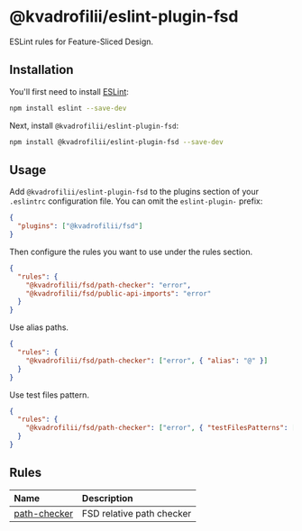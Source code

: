 # @kvadrofilii/eslint-plugin-fsd

ESLint rules for Feature-Sliced Design.

## Installation

You'll first need to install [ESLint](https://eslint.org/):

```sh
npm install eslint --save-dev
```

Next, install `@kvadrofilii/eslint-plugin-fsd`:

```sh
npm install @kvadrofilii/eslint-plugin-fsd --save-dev
```

## Usage

Add `@kvadrofilii/eslint-plugin-fsd` to the plugins section of your `.eslintrc` configuration file. You can omit the `eslint-plugin-` prefix:

```json
{
  "plugins": ["@kvadrofilii/fsd"]
}
```

Then configure the rules you want to use under the rules section.

```json
{
  "rules": {
    "@kvadrofilii/fsd/path-checker": "error",
    "@kvadrofilii/fsd/public-api-imports": "error"
  }
}
```

Use alias paths.

```json
{
  "rules": {
    "@kvadrofilii/fsd/path-checker": ["error", { "alias": "@" }]
  }
}
```

Use test files pattern.

```json
{
  "rules": {
    "@kvadrofilii/fsd/path-checker": ["error", { "testFilesPatterns": ["**/*.test.*", "**/*.stories.*"] }]
  }
}
```

## Rules

<!-- begin auto-generated rules list -->

| Name                                       | Description               |
| :----------------------------------------- | :------------------------ |
| [path-checker](docs/rules/path-checker.md) | FSD relative path checker |

<!-- end auto-generated rules list -->
